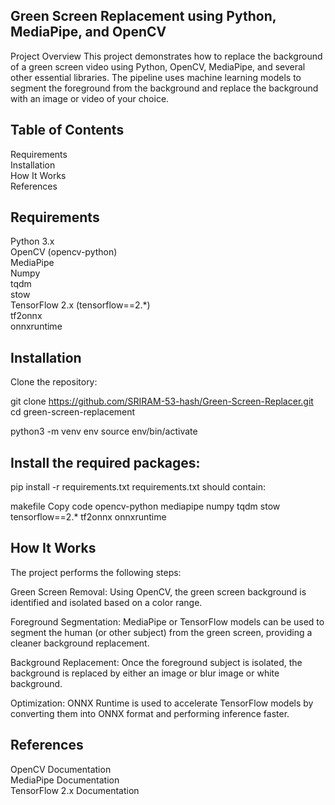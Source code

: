 ## Green Screen Replacement using Python, MediaPipe, and OpenCV
Project Overview
This project demonstrates how to replace the background of a green screen video using Python, OpenCV, MediaPipe, and several other essential libraries. The pipeline uses machine learning models to segment the foreground from the background and replace the background with an image or video of your choice.

## Table of Contents
Requirements<br>
Installation<br>
How It Works<br>
References<br>

## Requirements
Python 3.x<br>
OpenCV (opencv-python)<br>
MediaPipe<br>
Numpy<br>
tqdm<br>
stow<br>
TensorFlow 2.x (tensorflow==2.*)<br>
tf2onnx<br>
onnxruntime<br>

## Installation

Clone the repository:

git clone https://github.com/SRIRAM-53-hash/Green-Screen-Replacer.git
cd green-screen-replacement

python3 -m venv env
source env/bin/activate 

## Install the required packages:

pip install -r requirements.txt
requirements.txt should contain:

makefile
Copy code
opencv-python
mediapipe
numpy
tqdm
stow
tensorflow==2.*
tf2onnx
onnxruntime

## How It Works
The project performs the following steps:

Green Screen Removal: Using OpenCV, the green screen background is identified and isolated based on a color range.

Foreground Segmentation: MediaPipe or TensorFlow models can be used to segment the human (or other subject) from the green screen, providing a cleaner background replacement.

Background Replacement: Once the foreground subject is isolated, the background is replaced by either an image or blur image or white background.

Optimization: ONNX Runtime is used to accelerate TensorFlow models by converting them into ONNX format and performing inference faster.

## References
OpenCV Documentation<br>
MediaPipe Documentation<br>
TensorFlow 2.x Documentation<br>
